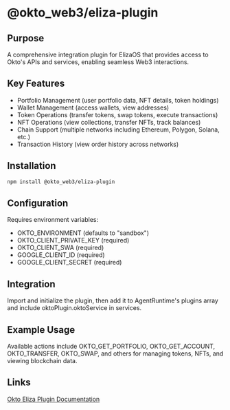 # @okto_web3/eliza-plugin

## Purpose
A comprehensive integration plugin for ElizaOS that provides access to Okto's APIs and services, enabling seamless Web3 interactions.

## Key Features
- Portfolio Management (user portfolio data, NFT details, token holdings)
- Wallet Management (access wallets, view addresses)
- Token Operations (transfer tokens, swap tokens, execute transactions)
- NFT Operations (view collections, transfer NFTs, track balances)
- Chain Support (multiple networks including Ethereum, Polygon, Solana, etc.)
- Transaction History (view order history across networks)

## Installation
```bash
npm install @okto_web3/eliza-plugin
```

## Configuration
Requires environment variables:
- OKTO_ENVIRONMENT (defaults to "sandbox")
- OKTO_CLIENT_PRIVATE_KEY (required)
- OKTO_CLIENT_SWA (required)
- GOOGLE_CLIENT_ID (required)
- GOOGLE_CLIENT_SECRET (required)

## Integration
Import and initialize the plugin, then add it to AgentRuntime's plugins array and include oktoPlugin.oktoService in services.

## Example Usage
Available actions include OKTO_GET_PORTFOLIO, OKTO_GET_ACCOUNT, OKTO_TRANSFER, OKTO_SWAP, and others for managing tokens, NFTs, and viewing blockchain data.

## Links
[Okto Eliza Plugin Documentation](https://docsv2.okto.tech/docs/okto-eliza-plugin)
